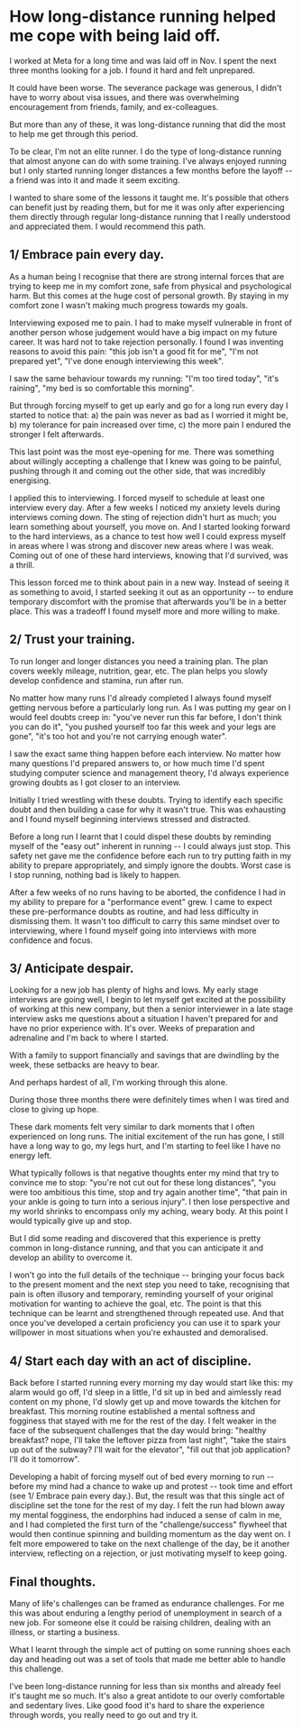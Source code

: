 # How long-distance running helped me cope with being laid off.

I worked at Meta for a long time and was laid off in Nov. I spent the next three months looking for a job. I found it hard and felt unprepared. 

It could have been worse. The severance package was generous, I didn't have to worry about visa issues, and there was overwhelming encouragement from friends, family, and ex-colleagues. 

But more than any of these, it was long-distance running that did the most to help me get through this period. 

To be clear, I'm not an elite runner. I do the type of long-distance running that almost anyone can do with some training. I've always enjoyed running but I only started running longer distances a few months before the layoff -- a friend was into it and made it seem exciting.

I wanted to share some of the lessons it taught me. It's possible that others can benefit just by reading them, but for me it was only after experiencing them directly through regular long-distance running that I really understood and appreciated them. I would recommend this path.

## 1/ Embrace pain every day.

As a human being I recognise that there are strong internal forces that are trying to keep me in my comfort zone, safe from physical and psychological harm. But this comes at the huge cost of personal growth. By staying in my comfort zone I wasn't making much progress towards my goals. 

Interviewing exposed me to pain. I had to make myself vulnerable in front of another person whose judgement would have a big impact on my future career. It was hard not to take rejection personally. I found I was inventing reasons to avoid this pain: "this job isn't a good fit for me", "I'm not prepared yet", "I've done enough interviewing this week".

I saw the same behaviour towards my running: "I'm too tired today", "it's raining", "my bed is so comfortable this morning".

But through forcing myself to get up early and go for a long run every day I started to notice that: a) the pain was never as bad as I worried it might be, b) my tolerance for pain increased over time, c) the more pain I endured the stronger I felt afterwards. 

This last point was the most eye-opening for me. There was something about willingly accepting a challenge that I knew was going to be painful, pushing through it and coming out the other side, that was incredibly energising.

I applied this to interviewing. I forced myself to schedule at least one interview every day. After a few weeks I noticed my anxiety levels during interviews coming down. The sting of rejection didn't hurt as much; you learn something about yourself, you move on. And I started looking forward to the hard interviews, as a chance to test how well I could express myself in areas where I was strong and discover new areas where I was weak. Coming out of one of these hard interviews, knowing that I'd survived, was a thrill.

This lesson forced me to think about pain in a new way. Instead of seeing it as something to avoid, I started seeking it out as an opportunity -- to endure temporary discomfort with the promise that afterwards you'll be in a better place. This was a tradeoff I found myself more and more willing to make.

## 2/ Trust your training.

To run longer and longer distances you need a training plan. The plan covers weekly mileage, nutrition, gear, etc. The plan helps you slowly develop confidence and stamina, run after run.

No matter how many runs I'd already completed I always found myself getting nervous before a particularly long run. As I was putting my gear on I would feel doubts creep in: "you've never run this far before, I don't think you can do it", "you pushed yourself too far this week and your legs are gone", "it's too hot and you're not carrying enough water".

I saw the exact same thing happen before each interview. No matter how many questions I'd prepared answers to, or how much time I'd spent studying computer science and management theory, I'd always experience growing doubts as I got closer to an interview.

Initially I tried wrestling with these doubts. Trying to identify each specific doubt and then building a case for why it wasn't true. This was exhausting and I found myself beginning interviews stressed and distracted. 

Before a long run I learnt that I could dispel these doubts by reminding myself of the "easy out" inherent in running -- I could always just stop. This safety net gave me the confidence before each run to try putting faith in my ability to prepare appropriately, and simply ignore the doubts. Worst case is I stop running, nothing bad is likely to happen.

After a few weeks of no runs having to be aborted, the confidence I had in my ability to prepare for a "performance event" grew. I came to expect these pre-performance doubts as routine, and had less difficulty in dismissing them. It wasn't too difficult to carry this same mindset over to interviewing, where I found myself going into interviews with more confidence and focus.

## 3/ Anticipate despair.

Looking for a new job has plenty of highs and lows. My early stage interviews are going well, I begin to let myself get excited at the possibility of working at this new company, but then a senior interviewer in a late stage interview asks me questions about a situation I haven't prepared for and have no prior experience with. It's over. Weeks of preparation and adrenaline and I'm back to where I started.

With a family to support financially and savings that are dwindling by the week, these setbacks are heavy to bear.

And perhaps hardest of all, I'm working through this alone. 

During those three months there were definitely times when I was tired and close to giving up hope. 

These dark moments felt very similar to dark moments that I often experienced on long runs. The initial excitement of the run has gone, I still have a long way to go, my legs hurt, and I'm starting to feel like I have no energy left. 

What typically follows is that negative thoughts enter my mind that try to convince me to stop: "you're not cut out for these long distances", "you were too ambitious this time, stop and try again another time", "that pain in your ankle is going to turn into a serious injury". I then lose perspective and my world shrinks to encompass only my aching, weary body. At this point I would typically give up and stop.

But I did some reading and discovered that this experience is pretty common in long-distance running, and that you can anticipate it and develop an ability to overcome it. 

I won't go into the full details of the technique -- bringing your focus back to the present moment and the next step you need to take, recognising that pain is often illusory and temporary, reminding yourself of your original motivation for wanting to achieve the goal, etc. The point is that this technique can be learnt and strengthened through repeated use. And that once you've developed a certain proficiency you can use it to spark your willpower in most situations when you're exhausted and demoralised. 

## 4/ Start each day with an act of discipline.

Back before I started running every morning my day would start like this: my alarm would go off, I'd sleep in a little, I'd sit up in bed and aimlessly read content on my phone, I'd slowly get up and move towards the kitchen for breakfast. This morning routine established a mental softness and fogginess that stayed with me for the rest of the day. I felt weaker in the face of the subsequent challenges that the day would bring: "healthy breakfast? nope, I'll take the leftover pizza from last night", "take the stairs up out of the subway? I'll wait for the elevator", "fill out that job application? I'll do it tomorrow".

Developing a habit of forcing myself out of bed every morning to run -- before my mind had a chance to wake up and protest -- took time and effort (see 1/ Embrace pain every day.). But, the result was that this single act of discipline set the tone for the rest of my day. I felt the run had blown away my mental fogginess, the endorphins had induced a sense of calm in me, and I had completed the first turn of the "challenge/success" flywheel that would then continue spinning and building momentum as the day went on. I felt more empowered to take on the next challenge of the day, be it another interview, reflecting on a rejection, or just motivating myself to keep going.

## Final thoughts.

Many of life's challenges can be framed as endurance challenges. For me this was about enduring a lengthy period of unemployment in search of a new job. For someone else it could be raising children, dealing with an illness, or starting a business. 

What I learnt through the simple act of putting on some running shoes each day and heading out was a set of tools that made me better able to handle this challenge.

I've been long-distance running for less than six months and already feel it's taught me so much. It's also a great antidote to our overly comfortable and sedentary lives. Like good food it's hard to share the experience through words, you really need to go out and try it.
